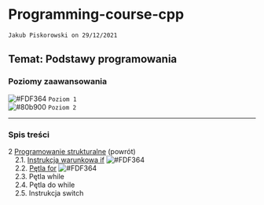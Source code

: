 # Programming-course-cpp

`Jakub Piskorowski on 29/12/2021`

## Temat: Podstawy programowania

### Poziomy zaawansowania

![#FDF364](https://via.placeholder.com/15/FDF364/000000?text=+) `Poziom 1` \
![#80b900](https://via.placeholder.com/15/80b900/000000?text=+) `Poziom 2`

---

### Spis treści

2 [Programowanie strukturalne](../README.md) (powrót) \
&emsp;2.1. [Instrukcja warunkowa if](1-2-1-instrukcja-if/README.md) ![#FDF364](https://via.placeholder.com/15/FDF364/000000?text=+) \
&emsp;2.2. [Pętla for](1-2-2-petla-for/README.md) ![#FDF364](https://via.placeholder.com/15/FDF364/000000?text=+) \
&emsp;2.3. Pętla while \
&emsp;2.4. Pętla do while \
&emsp;2.5. Instrukcja switch
